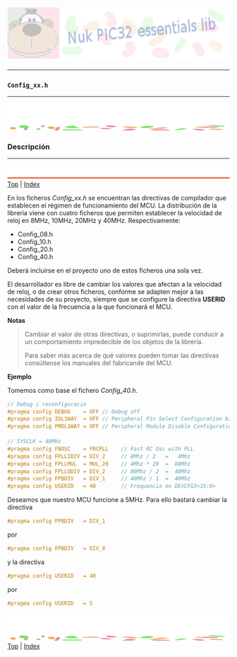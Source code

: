 ![Nuk](img/Nuk-pic-essentials-lib.jpg)
------------------------------------------------------------------------------




------------------------------------------------------------------------------
### **`Config_xx.h`**




------------------------------------------------------------------------------
![separa](img/Nuk-separa.jpg)
### Descripción




------------------------------------------------------------------------------
![metode](img/Nuk-metode.jpg)
[Top](#TOP) | [Index](Index.md)

En los ficheros *Config_xx.h* se encuentran las directivas de compilador que 
establecen el régimen de funcionamiento del MCU. La distribución de la librería 
viene con cuatro ficheros que permiten establecer la velocidad de reloj en 
8MHz, 10MHz, 20MHz y 40MHz. Respectivamente:
* Config_08.h
* Config_10.h
* Config_20.h
* Config_40.h

Deberá incluirse en el proyecto uno de estos ficheros una sola vez.

El desarrollador es libre de cambiar los valores que afectan a la velocidad de 
reloj, o de crear otros ficheros, conforme se adapten mejor a las necesidades 
de su proyecto, siempre que se configure la directiva **USERID** con el valor 
de la frecuencia a la que funcionará el MCU.

**Notas**
>Cambiar el valor de otras directivas, o suprimirlas, puede conducir a un 
comportamiento impredecible de los objetos de la librería.
> 
>Para saber más acerca de qué valores pueden tomar las directivas consúltense 
los manuales del fabricande del MCU.

**Ejemplo**

Tomemos como base el fichero *Config_40.h*.

```C
// Debug i reconfiguracio
#pragma config DEBUG    = OFF // Debug off
#pragma config IOL1WAY  = OFF // Peripheral Pin Select Configuration bit off
#pragma config PMDL1WAY = OFF // Peripheral Module Disable Configuration bit off

// SYSCLK = 40Mhz
#pragma config FNOSC    = FRCPLL    // Fast RC Osc with PLL
#pragma config FPLLIDIV = DIV_2     // 8Mhz / 2   =   4Mhz
#pragma config FPLLMUL  = MUL_20    // 4Mhz * 20  =  80Mhz
#pragma config FPLLODIV = DIV_2     // 80Mhz / 2  =  40Mhz
#pragma config FPBDIV   = DIV_1     // 40Mhz / 1  =  40Mhz
#pragma config USERID   = 40        // Frequencia en DEVCFG3<15:0>
```

Deseamos que nuestro MCU funcione a 5MHz. Para ello bastará cambiar la 
directiva 

```C
#pragma config FPBDIV   = DIV_1
``` 

por 

```C
#pragma config FPBDIV   = DIV_8
``` 

y la directiva 

```C
#pragma config USERID   = 40
``` 

por

```C
#pragma config USERID   = 5
```








![separa](img/Nuk-separa.jpg)
[Top](#TOP) | [Index](Index.md)

